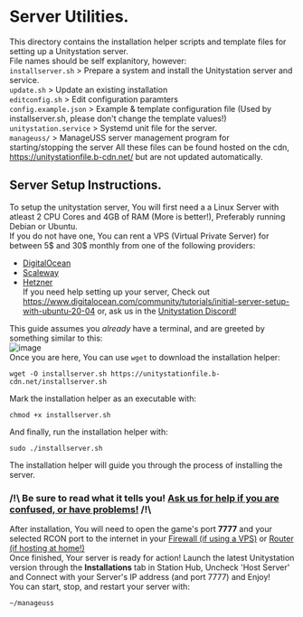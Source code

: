 # Server Utilities.
This directory contains the installation helper scripts and template files for setting up a Unitystation server.  
File names should be self explanitory, however:  
`installserver.sh` > Prepare a system and install the Unitystation server and service.  
`update.sh` > Update an existing installation  
`editconfig.sh` > Edit configuration paramters  
`config.example.json` > Example & template configuration file (Used by installserver.sh, please don't change the template values!)  
`unitystation.service` > Systemd unit file for the server.  
`manageuss/` > ManageUSS server management program for starting/stopping the server
 All these files can be found hosted on the cdn, https://unitystationfile.b-cdn.net/ but are not updated automatically.  
  
## Server Setup Instructions.  
To setup the unitystation server, You will first need a a Linux Server with atleast 2 CPU Cores and 4GB of RAM (More is better!), Preferably running Debian or Ubuntu.   
If you do not have one, You can rent a VPS (Virtual Private Server) for between 5$ and 30$ monthly from one of the following providers:  
 - [DigitalOcean](https://docs.digitalocean.com/products/droplets/how-to/create/)
 - [Scaleway](https://www.scaleway.com/en/docs/compute/instances/how-to/create-an-instance/)
 - [Hetzner](https://hetzner.com)  
If you need help setting up your server, Check out https://www.digitalocean.com/community/tutorials/initial-server-setup-with-ubuntu-20-04 or, ask us in the [Unitystation Discord!](https://discord.gg/tFcTpBp)  
  
This guide assumes you *already* have a terminal, and are greeted by something similar to this:   
![image](https://user-images.githubusercontent.com/7443752/142751301-78efdffa-bc7b-4290-a893-ca384238bb22.png)  
Once you are here, You can use `wget` to download the installation helper:  
```
wget -O installserver.sh https://unitystationfile.b-cdn.net/installserver.sh
```
Mark the installation helper as an executable with:
```
chmod +x installserver.sh
```
And finally, run the installation helper with:
```
sudo ./installserver.sh
```
The installation helper will guide you through the process of installing the server.
### **/!\\ Be sure to read what it tells you! [Ask us for help if you are confused, or have problems!](https://discord.gg/tFcTpBp) /!\\**  
  
After installation, You will need to open the game's port **7777** and your selected RCON port to the internet in your [Firewall (if using a VPS)](https://www.digitalocean.com/community/tutorials/how-to-set-up-a-firewall-with-ufw-on-ubuntu-20-04) or [Router (if hosting at home!)](https://www.noip.com/support/knowledgebase/general-port-forwarding-guide/)  
Once finished, Your server is ready for action! Launch the latest Unitystation version through the **Installations** tab in Station Hub, Uncheck 'Host Server' and Connect with your Server's IP address (and port 7777) and Enjoy!  
You can start, stop, and restart your server with:
```
~/manageuss
```
